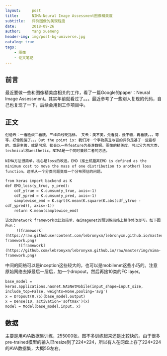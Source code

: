 ```yaml
---
layout:     post
title:      NIMA-Neural Image Assessment图像精美度
subtitle:   评价图像的美观程度
date:       2018-09-26
author:     Yang xuemeng
header-img: img/post-bg-universe.jpg
catalog: true
tags:
    - 图像
    - 论文笔记
---
```


## 前言

最近要做一些和图像精美度相关的工作，看了一篇Google的paper：Neural Image Assessment。其实年前就看过了。。。最近参考了一些别人复现的代码，自己也复现了一下，后续会用到工作项目中。

## 正文

    俗语云：一看脸蛋二看腰，三维曲线硬指标。 又云：美不美，先看腿，骚不骚，再看腰。。。等等，好像跑偏了。。。But the point is: 我们对一个事物美丑与否的评价是基于一些指标的，或是主管，或是可观，都会以一些feature为基准数据。图像的精美度，可以分为两大类，technical和aesthetic。NIMA是一个同时兼顾二者的方法。
    
    NIMA方法很简单，核心是loss的改进。EMD（推土机距离EMD is defined as the minimum cost to move the mass of one distribution to another）loss function。这样从一个分类问题变成一个分布预估的问题。
```
from keras import backend as K
def EMD_loss(y_true, y_pred):
    cdf_ytrue = K.cumsum(y_true, axis=-1)
    cdf_ypred = K.cumsum(y_pred, axis=-1)
    samplewise_emd = K.sqrt(K.mean(K.square(K.abs(cdf_ytrue - cdf_ypred)), axis=-1))
    return K.mean(samplewise_emd)
```
    该文的network framework也比较简单，在imagenet的预训练网络上稍作修改即可。如下图所示：
         ![framework](https://raw.githubusercontent.com/lebronyxm/lebronyxm.github.io/master/img/nima-framework.png)
          ![framework](https://github.com/lebronyxm/lebronyxm.github.io/raw/master/img/nima-framework.png)
中间的网络可以是inception这些较大的，也可以是mobilenet这些小巧的。注意原始网络去掉最后一层后，加一个dropout，然后再接10类的FC layer。
```
base_model = keras.applications.nasnet.NASNetMobile(input_shape=input_size, include_top=False, weights=None,pooling='avg')
x = Dropout(0.75)(base_model.output)
x = Dense(10, activation='softmax')(x)
model = Model(base_model.input, x)
```
## 数据

主要是用AVA数据集训练，255000张。图不多训练起来还是比较快的。由于很多pre-trained模型的输入已resize到了224\*224，所以有人在网盘上存了224\*224的AVA数据集，大概5G左右。

